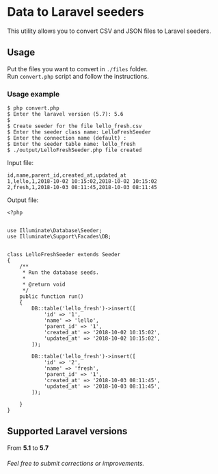 # Data to Laravel seeders
This utility allows you to convert CSV and JSON files to Laravel seeders.

## Usage
Put the files you want to convert in ```./files``` folder.  
Run ```convert.php``` script and follow the instructions.

### Usage example
```
$ php convert.php
$ Enter the laravel version (5.7): 5.6
$
$ Create seeder for the file lello_fresh.csv
$ Enter the seeder class name: LelloFreshSeeder
$ Enter the connection name (default) :
$ Enter the seeder table name: lello_fresh
$ ./output/LelloFreshSeeder.php file created

```

Input file:
```
id,name,parent_id,created_at,updated_at
1,lello,1,2018-10-02 10:15:02,2018-10-02 10:15:02
2,fresh,1,2018-10-03 08:11:45,2018-10-03 08:11:45
```

Output file:
```
<?php


use Illuminate\Database\Seeder;
use Illuminate\Support\Facades\DB;


class LelloFreshSeeder extends Seeder
{
	/**
	 * Run the database seeds.
	 *
	 * @return void
	 */
	public function run()
	{
		DB::table('lello_fresh')->insert([
			'id' => '1',
			'name' => 'lello',
			'parent_id' => '1',
			'created_at' => '2018-10-02 10:15:02',
			'updated_at' => '2018-10-02 10:15:02',
		]);

		DB::table('lello_fresh')->insert([
			'id' => '2',
			'name' => 'fresh',
			'parent_id' => '1',
			'created_at' => '2018-10-03 08:11:45',
			'updated_at' => '2018-10-03 08:11:45',
		]);

	}
}
```


## Supported Laravel versions 
From **5.1** to **5.7** 


###### Feel free to submit corrections or improvements.

